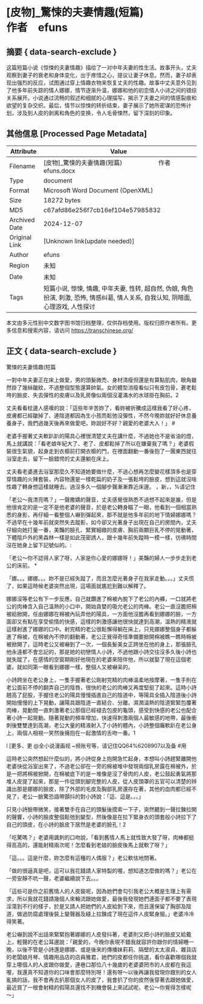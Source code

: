 # [皮物]_驚悚的夫妻情趣(短篇)　　　　　　作者　efuns



## 摘要  { data-search-exclude }

<!-- tcd_abstract -->
这篇短篇小说《惊悚的夫妻情趣》描绘了一对中年夫妻的性生活。故事开头，丈夫观察到妻子的衰老和身体变化，出于疼惜之心，提议让妻子休息。然而，妻子却表现出强烈的反应，试图通过穿上情趣衣物来恢复丈夫的性趣。故事中丈夫意外见到了他多年前失踪的情人娜娜，情节逐渐升温，娜娜和他的初恋情人小诗之间的错综关系展开。小说通过流畅的叙述和细腻的心理描写，揭示了夫妻之间的情感裂痕和欲望的复杂交织。最后，情节以惊悚的转折结束，妻子展示了她所密谋的恐怖计划，涉及到人皮的剥离和角色的变换，令人毛骨悚然，留下深刻的印象。

<!-- tcd_abstract_end -->

## 其他信息 [Processed Page Metadata]

| Attribute       | Value                                  |
|-----------------|----------------------------------------|
| Filename        | [皮物]_驚悚的夫妻情趣(短篇)　　　　　　作者　efuns.docx                             |
| Type            | document                                 |
| Format          | Microsoft Word Document (OpenXML)                               |
| Size            | 18272 bytes                           |
| MD5             | c67afd86e256f7cb16ef104e57985832                                  |
| Archived Date   | 2024-12-07                             |
| Original Link   | [Unknown link(update needed)]                         |
| Author          | efuns                               |
| Region          | 未知                               |
| Date            | 未知                                 |
| Tags            | 短篇小说, 惊悚, 情趣, 中年夫妻, 性转, 超自然, 伪娘, 角色扮演, 刺激, 恐怖, 情感纠葛, 情人关系, 自我认知, 阴暗面, 心理游戏, 人性探讨                                 |

本文由多元性别中文数字图书馆归档整理，仅供存档使用。版权归原作者所有。更多信息和搜索内容，请访问 <https://transchinese.org/>


## 正文 { data-search-exclude }

<!-- tcd_main_text -->
驚悚的夫妻情趣(短篇





一對中年夫妻正在床上做愛，男的頭髮微禿、身材清瘦但還是有算點肌肉，眼角雖然掛了幾絲皺紋，不過整個型態還算帥氣。女的體型消瘦看似只有皮包骨，蒼老鬆垮的臉皮、失去彈性的皮膚以及乳房像似兩個沒灌滿水的水球掛在胸前。2



丈夫看看枕邊人感嘆的說：「這些年辛苦妳了，看妳被折騰成這樣我看了好心疼，皮膚都已經皺掉了、連陰道都因為生小孩而鬆弛沒彈性，不然今晚妳就好好休息養養身子，我們過幾天後再來做愛吧，妳說好不好？親愛的老婆大人！」 #



老婆手握著丈夫軟趴趴的陽具心裡很清楚丈夫在講什麼，不過她也不是省油的燈，馬上就講說：「看老娘年紀大了、老了、皮都鬆掉了所以在嫌棄我了嗎？」老婆假裝很生氣貌，起身走到衣櫥前打開衣櫥的門，在裡面翻動一番後抱了一團東西就往浴室走去，留下一臉錯愕的丈夫還躺在床上。





丈夫看老婆進去浴室那麼久不知道她要做什麼，不過心想再怎麼變花樣頂多也是穿穿情趣的火辣套裝，內容物還是一樣乾扁的奶子及一張鬆垮的臉皮，想到這就沒啥性趣了轉身想這樣就睡去。過沒多久一個腳步聲漸漸靠近床邊。 ，新，，%请记住





「老公～我漂亮嗎？」一聲撒嬌的聲音，丈夫感覺很熟悉不過想不起來是誰，但是他很肯定的是一定不是他老婆的聲音，於是老公轉身瞄了一眼，他看到一個相當熟悉的身影，再仔細一看整個人嚇到彈起來，那不就是他多年前的地下情婦娜娜嗎？不過早在十幾年前就突然失去蹤影，如今卻又光著身子出現在自己的房間內，丈夫仔細向她打量一番，美豔的臉孔、緊實細緻的皮膚、胸前兩顆巨乳不停的晃動著，下體陰戶外的黑森林一樣是如此茂密誘人，跟十幾年前失蹤時一模一樣，彷彿時間沒在她身上留下記號似的。:



「老公～你不認得人家了呀，人家是你心愛的娜娜呀！」美豔的婦人一步步走到老公的床前。 *





「娜。。。娜娜。。。妳不是已經失蹤了，而且怎麼光著身子在我家走動。。。」丈夫慌了，如果這時候老婆突然出現，這場面就尷尬到難以解釋了。





娜娜沒等老公有下一步反應，自己就鑽進了棉被內脫下了老公的內褲，一口就將老公的肉棒含入自己溫熱的小口中，開始貪婪的吸允老公的肉棒。老公一直沒膽把棉被給掀開，任由娜娜在棉被內玩弄他的陽具，一方面他沒膽再看到娜娜的臉，一方面卻又有點在享受偷情的快感，這樣的刺激感讓他很快就達到高潮，溫熱的精液就這樣射進了娜娜的口中。射完精的老公很鬆懈得躺在床上，只見娜娜整個身子都躲進了棉被，在棉被內不停的翻動著，老公正覺得奇怪準備要掀開棉被瞧一瞧時棉被被掀開了，這時老公又被嚇到了一次，一個長髮美女正跨坐在他的身上，那張臉孔他永遠都不會忘記的，那是她的初戀情人小詩，不過他跟小詩交往沒多久後小詩也就失蹤了，在感情的空窗期剛好他現在的老婆來陪伴他，所以就娶了現在這個老婆。就如同第一眼看到娜娜一樣，整個人又被嚇呆的。





小詩跨坐在老公身上，一隻手握著老公剛射完精的肉棒溫柔地按摩著，一隻手則在老公面前不停的翻弄自己的陰唇，很快的老公的肉棒又再度堅挺了起來。這時小詩翹高了屁股，手握住老公的陽具慢慢插進自己的陰道中，等陽具全插入陰道後小詩開始慢慢的上下晃動，讓陽具跟陰道一直結合、分離。濕潤溫熱的陰道緊緊包覆著肉棒，晃動間一直刺激著老公那個已經褪去包皮的龜頭，感受到快感的老公也配合著小詩一起晃動。隨著晃動的頻率增加，快速得刺激兩個人最敏感的地帶，最後衝刺後雙雙達到高潮，老公大量的精液射入了小詩的體內，小詩整個癱軟趴在老公身上，兩個人相視一笑然後擁抱在一起激情的舌吻一番。1

l [更多、更 @全小说漫画视 ~频账号等，请记住QQ64%6208907以及备 #用





這時老公突然想起什麼似的，將小詩從身上抱開急忙起身，本想叫小詩趕緊離開他老婆快從浴室出來了，不過老公卻在一旁的棉被堆中發現兩個乳房露在棉被外，於是一把將棉被掀開，在棉被底下的是一堆像是沒了骨肉的人皮，老公鼓起勇氣將那堆人皮提了起來，那是一件從頭到腳完整的人皮，從人皮頭罩的五官可以清楚的辨識出那是娜娜的臉皮，除了外部的毛皮及胸部乳房還存在著，其他的血肉都已經不見了，老公一臉驚恐語帶顫抖的對小詩說：「這、這是。。。」





只見小詩臉帶微笑，接著雙手在自己的頭髮後摸索一下子，突然聽到一聲拉鍊拉開的聲響，小詩的臉皮整個鬆弛到變型，然後像是在拉下緊身衣的頭套般小詩拉下了自己的頭皮，在小詩的臉皮下居然是老婆的臉孔！2





「吃驚嗎？」老婆用諷刺的口吻說，「看到舊情人馬上就性致大發了呀，肉棒都挺得高高的，還能射精兩次呢！怎麼看到老娘的臉皮後馬上就軟了呀？」







「這。。。這是什麼，妳怎麼有這種的人偶服？」老公軟怯地問著。



「做的很逼真是吧，這可以我花錢請人家特製的喔，想知道怎麼做的嗎？」老公在一旁安靜不吭一聲，老婆繼續說下去。。。



「這些可是你之前舊情人的人皮裝呢，因為她們會勾引我老公大概是生理上有需求，所以我就花錢請幾個人來輪流跟她做愛，最後我發現她們連面子都不要了表現淫蕩到不行的樣子，於是又請人把她們的人皮給剝下來，而且還保留了胸部及陰道，做過防腐處理後裝上變聲器及縫上拉鍊成了現在這件人皮緊身服。」老婆冷冷得笑著。



老公嚇到說不出話來緊緊抱著娜娜的人皮發抖著，老婆則又把小詩的臉皮又給戴上，輕聲的在老公耳邊說：「親愛的，今晚你表現不錯我就容許你跟你的情婦睡一晚，以後不管是小詩還是娜娜、或是後來的傳播妹莉莉、隔壁的太太淑貞、雜貨店的老闆娘月琴、情趣用品店的店員雅君，她們的皮都任你挑選，看你喜歡哪個我就穿上哪個人的人皮跟你做愛，連巷口那位八十幾歲的老婆婆罔市的人皮都在我這喔，我還真不知道你的口味會那麼特別呀！還有呀～以後再讓我發現你跟別的女人亂搞的話，我不會再去扒那個女人的皮了，我會扒了你的皮然後穿著去跟她做愛，最近買了一根會射精的假陽具還找不到機會裝上來試試呢，老公～你覺得怎樣呢～」
<!-- tcd_main_text_end -->

